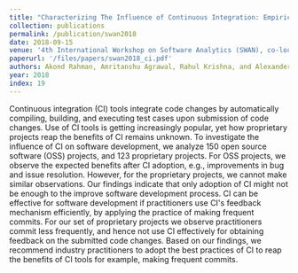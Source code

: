 ```yaml
---
title: "Characterizing The Influence of Continuous Integration: Empirical Results from 250+ Open Source and Proprietary Projects"
collection: publications
permalink: /publication/swan2018
date: 2018-09-15
venue: '4th International Workshop on Software Analytics (SWAN), co-located with European Software Engineering Conference and Symposium on the Foundations of Software Engineering (ESEC/FSE)'
paperurl: '/files/papers/swan2018_ci.pdf'
authors: Akond Rahman, Amritanshu Agrawal, Rahul Krishna, and Alexander Sobran
year: 2018
index: 19
--- 
```

Continuous integration (CI) tools integrate code changes by automatically compiling, building, and executing test cases upon submission of code changes. Use of CI tools is getting increasingly popular, yet how proprietary projects reap the benefits of CI remains unknown. To investigate the influence of CI on software development, we analyze 150 open source software (OSS) projects, and 123 proprietary projects. For OSS projects, we observe the expected benefits after CI adoption, e.g., improvements in bug and issue resolution. However, for the proprietary projects, we cannot make similar observations. Our findings indicate that only adoption of CI might not be enough to the improve software development process. CI can be effective for software development if practitioners use CI's feedback mechanism efficiently, by applying the practice of making frequent commits. For our set of proprietary projects we observe practitioners commit less frequently, and hence not use CI effectively for obtaining feedback on the submitted code changes. Based on our findings, we recommend industry practitioners to adopt the best practices of CI to reap the benefits of CI tools for example, making frequent commits. 